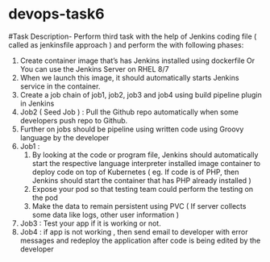 # devops-task6
#Task Description-
Perform third task with the help of Jenkins coding file ( called as jenkinsfile approach ) and perform the with following phases:
1. Create container image that’s has Jenkins installed  using dockerfile  Or You can use the Jenkins Server on RHEL 8/7
2.  When we launch this image, it should automatically starts Jenkins service in the container.
3.  Create a job chain of job1, job2, job3 and  job4 using build pipeline plugin in Jenkins 
4.  Job2 ( Seed Job ) : Pull  the Github repo automatically when some developers push repo to Github.
5. Further on jobs should be pipeline using written code  using Groovy language by the developer
6. Job1 :  
    1. By looking at the code or program file, Jenkins should automatically start the respective language interpreter installed image container to deploy code on top of Kubernetes ( eg. If code is of  PHP, then Jenkins should start the container that has PHP already installed )
    2.  Expose your pod so that testing team could perform the testing on the pod
    3. Make the data to remain persistent using PVC ( If server collects some data like logs, other user information )
7.  Job3 : Test your app if it  is working or not.
8.  Job4 : if app is not working , then send email to developer with error messages and redeploy the application after code is being edited by the developer
